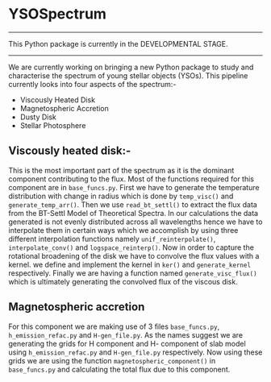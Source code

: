 # YSOSpectrum
*******************************
This Python package is currently in the DEVELOPMENTAL STAGE.
*******************************
We are currently working on bringing a new Python package to study and characterise the spectrum of young stellar objects (YSOs).
This pipeline currently looks into four aspects of the spectrum:-
- Viscously Heated Disk
- Magnetospheric Accretion
- Dusty Disk
- Stellar Photosphere

## Viscously heated disk:-
This is the most important part of the spectrum as it is the dominant component contributing to the flux. 
Most of the functions required for this component are in ```base_funcs.py```.
First we have to generate the temperature distribution with change in radius which is done by ```temp_visc()``` and ```generate_temp_arr()```.
Then we use ```read_bt_settl()``` to extract the flux data from the BT-Settl Model of Theoretical Spectra.
In our calculations the data generated is not evenly distributed across all wavelengths hence we have to interpolate them in certain ways which we accomplish by using three different interpolation functions namely ```unif_reinterpolate()```, ```interpolate_conv()``` and ```logspace_reinterp()```.
Now in order to capture the rotational broadening of the disk we have to convolve the flux values with a kernel. we define and implement the kernel in ```ker()``` and ```generate_kernel``` respectively.
Finally we are having a function named ```generate_visc_flux()``` which is ultimately generating the convolved flux of the viscous disk.


## Magnetospheric accretion
For this component we are making use of 3 files ```base_funcs.py```, ```h_emission_refac.py``` and ```H-gen_file.py```.
As the names suggest we are generating the grids for H component and H- component of slab model using ```h_emission_refac.py``` and ```H-gen_file.py``` respectively.
Now using these grids we are using the function ```magnetospheric_component()``` in ```base_funcs.py``` and calculating the total flux due to this component.

